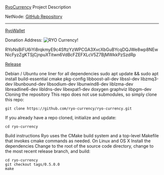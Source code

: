 
[RyoCurrency](https://ryo-currency.com/cn-gpu/) Project Description

NetNode:
[GitHub Repository](https://github.com/ryo-currency)

---
[RyoWallet](https://github.com/ryo-currency/ryo-wallet)


Donation Address: ![RYO Currency!](https://github.com/ryo-currency/ryo-wallet/blob/master/src-electron/icons/icon_64x64.png?raw=true)

RYoNsBiFU6iYi8rqkmyE9c4SftzYzWPCGA3XvcXbGuBYcqDQJWe8wp8NEwNicFyzZgKTSjCjnpuXTitwn6VdBcFZEFXLcV5Z7BjMWkkPzSzdRp

[Release](https://github.com/ryo-currency/ryo-currency/releases)



Debian / Ubuntu one liner for all dependencies  sudo apt update && sudo apt install build-essential cmake pkg-config libboost-all-dev libssl-dev libzmq3-dev libunbound-dev libsodium-dev libunwind8-dev liblzma-dev libreadline6-dev libldns-dev libexpat1-dev doxygen graphviz libpgm-dev
Cloning the repository
This repo does not use submodules, so simply clone this repo:

```
git clone https://github.com/ryo-currency/ryo-currency.git
```
If you already have a repo cloned, initialize and update:

```
cd ryo-currency
```

Build instructions
Ryo uses the CMake build system and a top-level Makefile that invokes cmake commands as needed.
On Linux and OS X
Install the dependencies
Change to the root of the source code directory, change to the most recent release branch, and build:

```
cd ryo-currency
git checkout tags/0.5.0.0
make
```
